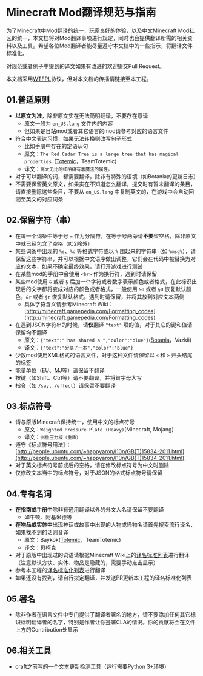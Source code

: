 # Minecraft Mod翻译规范与指南

为了Minecraft中Mod翻译的统一，玩家良好的体验，以及中文Minecraft Mod社区的统一，本文档将对Mod翻译事项进行规定，同时也会提供翻译所需的相关资料以及工具。希望各位Mod翻译者能尽量遵守本文档中的一些指示，将翻译文件标准化。

对规范或者例子中提到的译文如果有改进的欢迎提交Pull Request。

本文档采用[WTFPL](http://www.wtfpl.net/about/)协议，但对本文档的传播请链接至本工程。

## 01.普适原则

- **以原文为准**，除非原文实在无法简明翻译，不要存在意译
	- 原文一般为 `en_US.lang` 文件内的内容
	- 但如果是日站mod或者其它语言的mod请参考对应的语言文件
- 符合中文表达习惯，如果无法转换则改写句子形式
	- 比如手册中存在的定语从句
	- 原文：`The Red Cedar Tree is a large tree that has magical properties.`([Totemic](https://github.com/TeamTotemic/Totemic)，TeamTotemic)
	- 译文：`高大无比的红柏树有着魔法的属性。`
- 对于可以翻译的词，都需要翻译，除非有特殊的语境（如Botania的更新日志）
- 不需要保留英文原文，如果实在不知道怎么翻译，提交时有暂未翻译的条目，请直接删除这些条目，不要从 `en_US.lang` 中复制英文的，在游戏中会自动回溯至英文的对应词条

## 02.保留字符（串）

- 在每一个词条中等于号 `=` 作为分隔符，在等于号两旁请**不要**留空格，除非原文中就已经包含了空格（IC2除外）
- 某些词条中出现的 `%s`、`%d` 等格式字符或以 `%` 围起来的字符串（如 `%msg%`），请保留这些字符串，并可以根据中文语序做出调整，它们会在代码中被替换为对应的文本，如果不确定最终效果，请打开游戏进行测试
- 在某些mod的手册中会使用 `<br>` 作为换行符，遇到时请保留
- 某些mod使用 `&` 或者 `§` 后加一个字符或者数字表示颜色或者格式，在此标识出现后的文字都将变成对应的颜色或者格式，一般使用 `&0` 或者 `§0` 恢复默认颜色，`&r` 或者 `§r` 恢复默认格式。遇到时请保留，并将其放到对应文本两侧
	- 具体字符含义请参考Minecraft Wiki：[http://minecraft.gamepedia.com/Formatting_codes](http://minecraft.gamepedia.com/Formatting_codes)
- 在遇到JSON字符串的时候，请**仅**翻译 `"text"` 项的值，对于其它的键和值请保留均不翻译
	- 原文：`{"text":" has shared a ","color":"blue"}`([Botania](https://github.com/Vazkii/Botania)，Vazkii)
	- 译文：`{"text":"分享了一本","color":"blue"}`
- 少数mod使用XML格式的语言文件，对于这种文件请保留以 `<` 和 `>` 开头结尾的标签
- 能量单位（EU、MJ等）请保留不翻译
- 按键（如Shift、Ctrl等）请不要翻译，并将首字母大写
- 指令（如 `/say`，`/effect`）请保留不要翻译

## 03.标点符号

- 请与原版Minecraft保持统一，使用中文的标点符号
	- 原文：`Weighted Pressure Plate (Heavy)`(Minecraft, Mojang)
	- 译文：`测重压力板（重质）`
- 遵守《标点符号用法》：[http://people.ubuntu.com/~happyaron/l10n/GB(T)15834-2011.html](http://people.ubuntu.com/~happyaron/l10n/GB(T)15834-2011.html)
- 对于英文标点符号前或后的空格，请在修改标点符号为中文时删除
- 仅修改文本当中的标点符号，对于JSON的格式标点符号请保留

## 04.专有名词

- **在指南或手册中**除非有通用翻译以外的外文人名请保留不要翻译
	- 如牛顿、阿基米德等
- **在物品或实体中**出现神话或故事中出现的人物或怪物名请首先搜索流行译名，如果找不到的话则音译
	- 原文：Baykok([Totemic](https://github.com/TeamTotemic/Totemic)，TeamTotemic)
	- 译文：贝柯克
- 对于原版中出现过的词语请根据Minecraft Wiki上的[译名标准列表](http://minecraft-zh.gamepedia.com/Minecraft_Wiki:%E8%AF%91%E5%90%8D%E6%A0%87%E5%87%86%E5%8C%96)进行翻译（注意默认方块、实体、物品是隐藏的，需要手动点击显示）
- 参考本工程的[译名标准化列表](https://github.com/Meow-J/Mod-Translation-Styleguide/blob/master/glossary.md)进行翻译
- 如果还没有找到，请自行拟定翻译，并发送PR更新本工程的译名标准化列表

## 05.署名

- 除非作者在语言文件中专门提供了翻译者署名的地方，请不要添加任何其它标识标明翻译者的名字，特别是作者让你签署CLA的情况。你的贡献将会在文件上方的Contribution处显示

## 06.相关工具

- craft之前写的一个[文本更新检测工具](https://github.com/crafteverywhere/Craft_Minecraft_Mod_Localization/blob/master/lang_checker.py)（运行需要Python 3+环境）